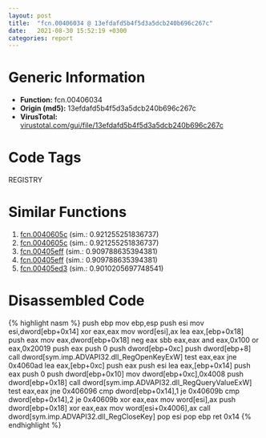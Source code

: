 ```yaml
---
layout: post
title:  "fcn.00406034 @ 13efdafd5b4f5d3a5dcb240b696c267c"
date:   2021-08-30 15:52:19 +0300
categories: report
---
```


# Generic Information
- **Function:** fcn.00406034
- **Origin (md5):** 13efdafd5b4f5d3a5dcb240b696c267c
- **VirusTotal:** [virustotal.com/gui/file/13efdafd5b4f5d3a5dcb240b696c267c][virustotal_ref]

# Code Tags
<span class="tag" id="REGISTRY">REGISTRY</span>


# Similar Functions

1. [fcn.0040605c][similar_1_ref] (sim.: 0.921255251836737)
2. [fcn.0040605c][similar_2_ref] (sim.: 0.921255251836737)
3. [fcn.00405eff][similar_3_ref] (sim.: 0.909788635394381)
4. [fcn.00405eff][similar_4_ref] (sim.: 0.909788635394381)
5. [fcn.00405ed3][similar_5_ref] (sim.: 0.9010205697748541)


# Disassembled Code

{% highlight nasm %}
push ebp
mov ebp,esp
push esi
mov esi,dword[ebp+0x14]
xor eax,eax
mov word[esi],ax
lea eax,[ebp+0x18]
push eax
mov eax,dword[ebp+0x18]
neg eax
sbb eax,eax
and eax,0x100
or eax,0x20019
push eax
push 0
push dword[ebp+0xc]
push dword[ebp+8]
call dword[sym.imp.ADVAPI32.dll_RegOpenKeyExW]
test eax,eax
jne 0x4060ad
lea eax,[ebp+0xc]
push eax
push esi
lea eax,[ebp+0x14]
push eax
push 0
push dword[ebp+0x10]
mov dword[ebp+0xc],0x4008
push dword[ebp+0x18]
call dword[sym.imp.ADVAPI32.dll_RegQueryValueExW]
test eax,eax
jne 0x406096
cmp dword[ebp+0x14],1
je 0x40609b
cmp dword[ebp+0x14],2
je 0x40609b
xor eax,eax
mov word[esi],ax
push dword[ebp+0x18]
xor eax,eax
mov word[esi+0x4006],ax
call dword[sym.imp.ADVAPI32.dll_RegCloseKey]
pop esi
pop ebp
ret 0x14
{% endhighlight %}


[similar_1_ref]: /report/fcn.0040605c@6c8b5339bada4cbd03f0f446da640707
[similar_2_ref]: /report/fcn.0040605c@e7582fc3dadb394a1457ab7e7fbbe9a7
[similar_3_ref]: /report/fcn.00405eff@5bfd33ece1aeef8bda2c7fc886262ed9
[similar_4_ref]: /report/fcn.00405eff@999ae3491971c32d67bd4c32561ea381
[similar_5_ref]: /report/fcn.00405ed3@59b1876779e3211327c1a96e7e2c12c4
[virustotal_ref]: https://www.virustotal.com/gui/file/13efdafd5b4f5d3a5dcb240b696c267c